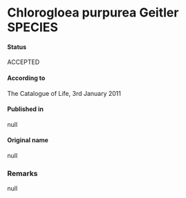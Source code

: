 # Chlorogloea purpurea Geitler SPECIES

#### Status
ACCEPTED

#### According to
The Catalogue of Life, 3rd January 2011

#### Published in
null

#### Original name
null

### Remarks
null